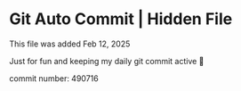 # Git Auto Commit | Hidden File

This file was added Feb 12, 2025

Just for fun and keeping my daily git commit active 🤪

commit number: 490716
